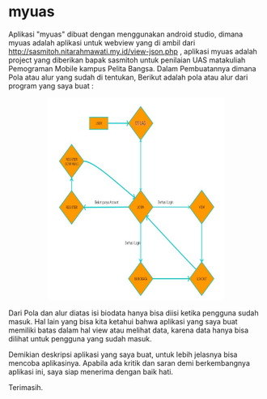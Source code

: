 # myuas

Aplikasi "myuas" dibuat dengan menggunakan android studio, dimana myuas adalah aplikasi untuk webview yang di ambil dari http://sasmitoh.nitarahmawati.my.id/view-json.php , aplikasi myuas adalah project yang diberikan bapak sasmitoh untuk penilaian UAS matakuliah Pemograman Mobile kampus Pelita Bangsa. Dalam Pembuatannya dimana Pola atau alur yang sudah di tentukan, Berikut adalah pola atau alur dari program yang saya buat :


<p align="center">
<img src="https://github.com/mnureko/myuas/blob/master/Flowchart.png" width="350" height="400"/>
</p>

Dari Pola dan alur diatas isi biodata hanya bisa diisi ketika pengguna sudah masuk. Hal lain yang bisa kita ketahui bahwa aplikasi yang saya buat memiliki batas dalam hal view atau melihat data, karena data hanya bisa dilihat untuk pengguna yang sudah masuk.

Demikian deskripsi aplikasi yang saya buat, untuk lebih jelasnya bisa mencoba aplikasinya. Apabila ada kritik dan saran demi berkembangnya aplikasi ini, saya siap menerima dengan baik hati.

Terimasih.
